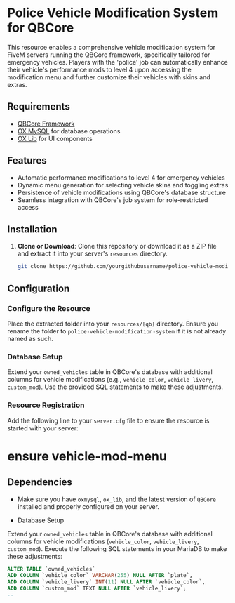 # Police Vehicle Modification System for QBCore

This resource enables a comprehensive vehicle modification system for FiveM servers running the QBCore framework, specifically tailored for emergency vehicles. Players with the 'police' job can automatically enhance their vehicle's performance mods to level 4 upon accessing the modification menu and further customize their vehicles with skins and extras.

## Requirements

- [QBCore Framework](https://github.com/qbcore-framework)
- [OX MySQL](https://github.com/overextended/oxmysql) for database operations
- [OX Lib](https://github.com/overextended/ox_lib) for UI components

## Features

- Automatic performance modifications to level 4 for emergency vehicles
- Dynamic menu generation for selecting vehicle skins and toggling extras
- Persistence of vehicle modifications using QBCore's database structure
- Seamless integration with QBCore's job system for role-restricted access

## Installation

1. **Clone or Download**: Clone this repository or download it as a ZIP file and extract it into your server's `resources` directory.
   
   ```bash
   git clone https://github.com/yourgithubusername/police-vehicle-modification-system.git

## Configuration

### Configure the Resource
Place the extracted folder into your `resources/[qb]` directory. Ensure you rename the folder to `police-vehicle-modification-system` if it is not already named as such.

### Database Setup
Extend your `owned_vehicles` table in QBCore's database with additional columns for vehicle modifications (e.g., `vehicle_color`, `vehicle_livery`, `custom_mod`). Use the provided SQL statements to make these adjustments.

### Resource Registration
Add the following line to your `server.cfg` file to ensure the resource is started with your server: 

# ensure vehicle-mod-menu

## Dependencies
- Make sure you have `oxmysql`, `ox_lib`, and the latest version of `QBCore` installed and properly configured on your server.

- Database Setup

Extend your `owned_vehicles` table in QBCore's database with additional columns for vehicle modifications (`vehicle_color`, `vehicle_livery`, `custom_mod`). Execute the following SQL statements in your MariaDB to make these adjustments:

```sql
ALTER TABLE `owned_vehicles`
ADD COLUMN `vehicle_color` VARCHAR(255) NULL AFTER `plate`,
ADD COLUMN `vehicle_livery` INT(11) NULL AFTER `vehicle_color`,
ADD COLUMN `custom_mod` TEXT NULL AFTER `vehicle_livery`;
--


